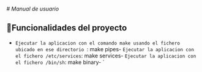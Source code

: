 <em># Manual de usuario </em>

## :hammer:Funcionalidades del proyecto

- `Ejecutar la aplicacion con el comando make usando el fichero ubicado en ese directorio `: make pipes- `Ejecutar la aplicacion con el fichero /etc/services`: make services- `Ejecutar la aplicacion con el fichero /bin/sh`: make binary- `








